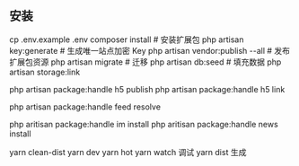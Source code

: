 ## 安装
cp .env.example .env
composer install # 安装扩展包
php artisan key:generate # 生成唯一站点加密 Key
php artisan vendor:publish --all # 发布扩展包资源
php artisan migrate # 迁移
php artisan db:seed # 填充数据
php artisan storage:link

php artisan package:handle h5 publish
php artisan package:handle h5 link

php artisan package:handle feed resolve

php aritisan package:handle im install
php aritisan package:handle news install





yarn clean-dist
yarn dev
yarn hot 
yarn watch 调试
yarn dist 生成
